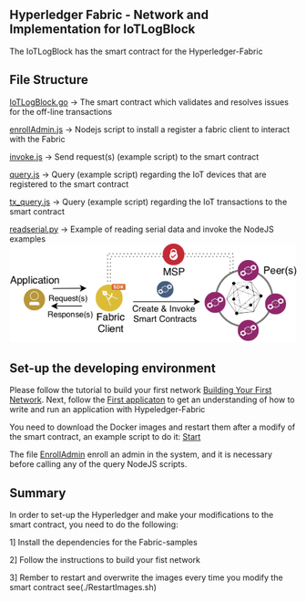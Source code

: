 ## Hyperledger Fabric - Network and Implementation for IoTLogBlock
The IoTLogBlock has the smart contract for the Hyperledger-Fabric

## File Structure

[IoTLogBlock.go](./IoTLogBlock.go) -> The smart contract which validates and resolves issues for the off-line transactions

[enrollAdmin.js](enrollAdmin.js) -> Nodejs script to install a register a fabric client to interact with the Fabric

[invoke.js](invoke.js) -> Send request(s) (example script) to the smart contract

[query.js](query.js) -> Query (example script) regarding the IoT devices that are registered to the smart contract  

[tx_query.js](tx_query.js) -> Query (example script) regarding the IoT transactions to the smart contract

[readserial.py](readserial.py) -> Example of reading serial data and invoke the NodeJS examples
![HyperLedger](./Fabric_Network.png)

## Set-up the developing environment
Please follow the tutorial to build your first network [Building Your First Network](https://hyperledger-fabric.readthedocs.io/en/release-1.4/build_network.html).
Next, follow the [First applicaton](https://hyperledger-fabric.readthedocs.io/en/release-1.4/write_first_app.html) to get an understanding of how to write and run an application with Hypeledger-Fabric

You need to download the Docker images and restart them after a modify of the smart contract, an example script to do it: [Start](./RestartImages.sh)

The file [EnrollAdmin](./enrollAdmin.js) enroll an admin in the system, and it is necessary before calling any of the query NodeJS scripts. 

## Summary
In order to set-up the Hyperledger and make your modifications to the smart contract, you need to do the following:

1] Install the dependencies for the Fabric-samples

2] Follow the instructions to build your fist network

3] Rember to restart and overwrite the images every time you modify the smart contract see(./RestartImages.sh)
 


